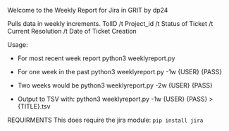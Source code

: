Welcome to the Weekly Report for Jira in GRIT
by dp24

Pulls data in weekly increments.
TolID /t Project_id /t Status of Ticket /t Current Resolution /t Date of Ticket Creation

Usage:
- For most recent week report
python3 weeklyreport.py

- For one week in the past
python3 weeklyreport.py -1w {USER} {PASS}

- Two weeks would be
python3 weeklyreport.py -2w {USER} {PASS}

- Output to TSV with:
python3 weeklyreport.py -1w {USER} {PASS} > {TITLE}.tsv

REQUIRMENTS
This does require the jira module:
`pip install jira`

